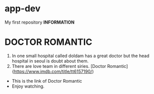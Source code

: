# app-dev
My first repository
**INFORMATION**
# DOCTOR ROMANTIC
1. In one small hospital called doldam has a great doctor but the head hospital in seoul is doubt about them.
2. There are love team in different siries.
[Doctor Romantic]{https://www.imdb.com/title/tt6157190/)
- This is the link of Doctor Romantic
- Enjoy watching.
